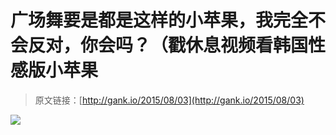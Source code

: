 # 广场舞要是都是这样的小苹果，我完全不会反对，你会吗？（戳休息视频看韩国性感版小苹果

> 原文链接：[http://gank.io/2015/08/03](http://gank.io/2015/08/03)

![](http://ww3.sinaimg.cn/large/7a8aed7bgw1eup75gxp8qj20hr0qoae8.jpg)

